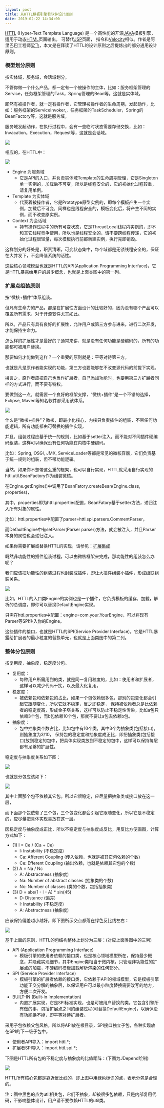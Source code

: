 ```yaml
---
layout: post
title: 从HTTL模板引擎看软件设计原则
date: 2019-02-22 14:34:00
---
```

[HTTL](http://httl.github.io/) (Hyper-Text Template Language) 是一个高性能的开源[JAVA](http://www.oracle.com/technetwork/java/index.html)模板引擎， 适用于动态[HTML](http://zh.wikipedia.org/zh-cn/HTML)页面输出， 可替代[JSP](http://zh.wikipedia.org/wiki/JSP)页面， 指令和[Velocity](http://velocity.apache.org/)相似。作者是阿里巴巴工程师[梁飞](https://javatar.iteye.com/?utm_source=hacpai.com)，本文是在拜读了HTTL的设计原则之后提炼出的部分通用设计原则。

### 模型划分原则

按实体域，服务域，会话域划分。

不管你做一个什么产品，都一定有一个被操作的主体，比如：服务框架管理的Service，任务框架管理的Task，Spring管理的Bean等，这就是实体域。

即然有被操作者，就一定有操作者，它管理被操作者的生命周期，发起动作，比如：服务框架的ServiceInvoker,，任务框架的TaskScheduler，Spring的BeanFactory等，这就是服务域。

服务域发起动作，在执行过程中，会有一些临时状态需要存储交换，比如：Invacation，Execution，Request等，这就是会话域。

![](./20190222从HTTL模板引擎看软件设计原则/1136672-20190222140949205-42991255.png)


相应的，在HTTL中：

![](./20190222从HTTL模板引擎看软件设计原则/1136672-20190222143137363-1070167212.png)


- Engine 为服务域
  - 它是API的入口，并负责实体域Template的生命周期管理，它是Singleton单一实例的，加载后不可变，所以是线程安全的，它的初始化过程较重，请复用单例。
- Template 为实体域
  - 代表着被操作者，它是Prototype原型实例的，即每个模板产生一个实例，加载后不可变，同样也是线程安全的，模板变化后，将产生不同的实例，而不改变原实例。
- Context 为会话域
  - 持有操作过程中的所有可变状态，它是ThreadLocal线程内实例的，即不和其它线程竞争使用，所以也是线程安全的，请不要跨线程传递，它的初始化过程很轻量，每次模板执行前都新建实例，执行完即销毁。

这样划分的好处是，职责清晰，可变状态集中，每个域都是无锁线程安全的，保证在大并发下，不会降低系统的活性。

这些核心领域模型也就是HTTL的API(Application Programming Interface)，它是HTTL暴露给用户的最少概念，也就是上面类图中的第一列。



### 扩展点组装原则

按“微核+插件”体系组装。

但凡有生命力的产品，都是在扩展性方面设计的比较好的，因为没有哪个产品可以覆盖所有需求，对于开源软件尤其如此。

所以，产品只有具有良好的扩展性，允许用户或第三方参与进来，进行二次开发，才能保持生命力。

怎么样的扩展性才是最好的？通常来讲，就是没有任何功能是硬编码的，所有的功能都可被用户替换。

那要如何才能做到这样？一个重要的原则就是：平等对待第三方。

也就是凡是原作者能实现的功能，第三方也要能够在不改变源代码的前提下实现。

换言之，原作者应把自己也当作扩展者，自己添加功能时，也要用第三方扩展者同样的方式进行，而不要有特权。

要做到这一点，就需要一个良好的框架支撑，“微核+插件”是一个不错的选择，Eclipse, Maven等知名软件都采用该体系。

![](./20190222从HTTL模板引擎看软件设计原则/1136672-20190222143158135-50304220.png)


什么是“微核+插件”？微核，即最小化核心，内核只负责插件的组装，不带任何功能逻辑，所有功能都由可替换的插件实现，

并且，组装过程应基于统一的规则，比如基于setter注入，而不能对不同插件硬编码组装，这样可以确保没有任何功能在内核中硬编码。

比如：Spring, OSGI, JMX, ServiceLoader等都是常见的微核容器，它们负责基于统一规则的组装，但不带功能逻辑。

当然，如果你不想带这么重的框架，也可以自行实现，HTTL就采用自行实现的httl.util.BeanFactory作为组装微核。

在Engine.getEngine()中调用了BeanFatory.createBean(Engine.class, properties)，

其中，properties即为httl.properties配置，BeanFatory基于setter方法，递归注入所有对象的属性。

比如：httl.properties中配置了parser=httl.spi.parsers.CommentParser，

而DefaultEngine中有setParser(Parser parser)方法，就会被注入，并且Parser本身的属性也会递归注入。

如果你需要扩展或替换HTTL的实现，请参见：[扩展集成](http://httl.github.io/zh/integration.html#%E6%89%A9%E5%B1%95%E9%9B%86%E6%88%90)

既然非功能性的插件组装过程，可以由微核框架来完成，那功能性的组装怎么办呢？



我们应该把功能性的组装过程也封装成插件，即让大插件组装小插件，形成级联组装关系。



![](./20190222从HTTL模板引擎看软件设计原则/1136672-20190222143215701-880676701.png)


比如，HTTL的入口类Engine的实例也是一个插件，它负责模板的缓存，加载，解析的总调度，即你可以替换DefaultEngine实现。



只需在httl.properties中配置：engine=com.your.YourEngine，可以将现有Parser等SPI注入你的Engine。

这些插件的接口，也就是HTTL的SPI(Service Provider Interface)，它是HTTL暴露给扩展者的最小粒度的替换单元，也就是上面类图中的第二列。



### 整体分包原则

按复用度，抽象度，稳定度分包。

- 复用度：
  - 每种用户所需用到的类，就是同一复用粒度的，比如：使用者和扩展者，这样可以减少代码干扰，以及最大化复用。
- 稳定度：
  - 被依赖包和依赖包的占比，如果一个包依赖很多包，那别的包变化都会引起它跟随变化，所以它就不稳定，反之即稳定， 保持被依赖者总是比依赖者的稳定度高，形成金子塔关系，这样可以防止不稳定性传染，比如a包只依赖3个包，而b包依赖10个包，那就不要让a包去依赖b包。
- 抽象度：
  - 包中抽象类个数占比，比如包中有10个类，其中3个为抽象类(包括接口)，则抽象度为3/10， 保持包的稳定度和抽象度成正比，即把抽象类(包括接口)放到稳定的包中，把具体实现类放到不稳定的包中，这样可以保持每层都有足够的扩展性。

稳定度与抽象度关系如下图：

![](./20190222从HTTL模板引擎看软件设计原则/1136672-20190222143233714-1062082905.png)


也就是分包应该如下：

![](./20190222从HTTL模板引擎看软件设计原则/1136672-20190222143246231-7868053.png)


其中上面那个包不依赖其它包。所以它很稳定，应尽量把抽象类或接口放在这一层，

而下面那个包依赖了三个包，三个包变化都会引起它跟随变化，所以它是不稳定的，应尽量把具体实现类放在这一层。

因稳定度与抽象度成正比，所以不稳定度与抽象度成反比，用反比方便画图，计算方式如下：

- (1) I = Ce / (Ca + Ce)
  - I: Instability (不稳定度)
  - Ca: Afferent Coupling (传入依赖，也就是被其它包依赖的个数)
  - Ce: Efferent Coupling (输出依赖，也就是依赖其它包的个数)
- (2) A = Na / Nc
  - A: Abstractness (抽象度)
  - Na: Number of abstract classes (抽象类的个数)
  - Nc: Number of classes (类的个数，包括抽象类)
- (3) D = abs(1 - I - A) * sin(45)
  - D: Distance (偏差)
  - I: Instability (不稳定度)
  - A: Abstractness (抽象度)

应该保持偏差越小越好，即下图所示交点都落在绿色反比线左右：

![](./20190222从HTTL模板引擎看软件设计原则/1136672-20190222143302854-1321971393.gif)


基于上面的原则，HTTL的包结构整体上划分为三层：(对应上面类图中的三列)

- API (Application Programming Interface)
  - 模板引擎的使用者依赖的接口类，也是核心领域模型所在，保持最少概念，并隐藏实现细节，其中Engine类相当于微内核，只管理非功能性的扩展点的加载，不硬编码模板加载解析渲染的任何部分。
- SPI (Service Provider Interface)
  - 模板引擎的扩展者依赖的接口类，它依赖于API的领域模型，它是模板引擎功能正交分解的抽象层，以保证用户可以最小粒度替换需要改写的地方，方便二次开发。
- BUILT-IN (Built-in Implementation)
  - 内置扩展实现，它是SPI标准实现，也是可被用户替换的类，它包含引擎所有做的事，包括扩展点之间的组装过程(可替换DefaultEngine)，以确保没有功能换不掉，即平等对待扩展者。

采用子包依赖父包风格，所以将API放在根目录，SPI接口独立子包，各种实现放在SPI的下一级子包中。

- 使用者API导入：import httl.*;
- 扩展者SPI导入：import httl.spi.*;

下图是HTTL所有包的不稳定度与抽象度的比值距阵：(下图为JDepend绘制)

![](./20190222从HTTL模板引擎看软件设计原则/1136672-20190222143324901-125689761.png)


HTTL所有核心包都是靠近反比线的，即上图中用绿色标识的点，表示分包是合理的。

注：图中黑色的点为util相关包，它们不抽象，却被很多包依赖，只是内部复用代码，不影响整体设计，用户请不要依赖HTTL的util类。
